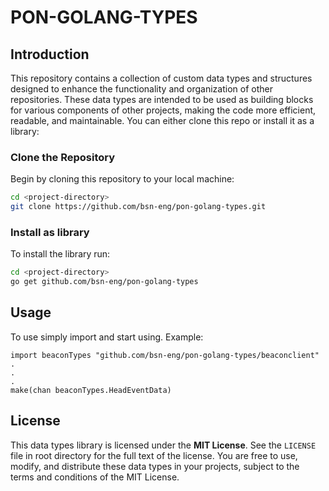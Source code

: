 # PON-GOLANG-TYPES

## Introduction

This repository contains a collection of custom data types and structures designed to enhance the functionality and organization of other repositories. These data types are intended to be used as building blocks for various components of other projects, making the code more efficient, readable, and maintainable.
You can either clone this repo or install it as a library:

### Clone the Repository
Begin by cloning this repository to your local machine:

```bash
cd <project-directory>
git clone https://github.com/bsn-eng/pon-golang-types.git
```

### Install as library

To install the library run:

```bash
cd <project-directory>
go get github.com/bsn-eng/pon-golang-types
```

## Usage

To use simply import and start using. Example:
```
import beaconTypes "github.com/bsn-eng/pon-golang-types/beaconclient"
.
.
.
make(chan beaconTypes.HeadEventData)
```

## License

This data types library is licensed under the **MIT License**. See the `LICENSE` file in root directory for the full text of the license. You are free to use, modify, and distribute these data types in your projects, subject to the terms and conditions of the MIT License.
